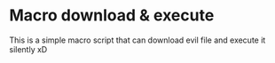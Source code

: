 # Macro download & execute
This is a simple macro script that can download evil file and execute it silently xD 
